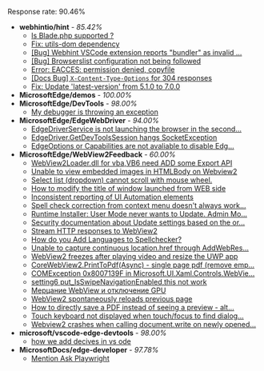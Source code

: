 Response rate: 90.46%

* **webhintio/hint** - _85.42%_
  * [Is Blade.php supported ?](https://github.com/webhintio/hint/issues/5569)
  * [Fix: utils-dom dependency](https://github.com/webhintio/hint/pull/5564)
  * [[Bug] Webhint VSCode extension reports "bundler" as invalid ...](https://github.com/webhintio/hint/issues/5563)
  * [[Bug] Browserslist configuration not being followed](https://github.com/webhintio/hint/issues/5556)
  * [Error: EACCES: permission denied, copyfile](https://github.com/webhintio/hint/issues/5432)
  * [[Docs Bug] `X-Content-Type-Options` for 304 responses](https://github.com/webhintio/hint/issues/5417)
  * [Fix: Update 'latest-version' from 5.1.0 to 7.0.0](https://github.com/webhintio/hint/pull/5471)
* **MicrosoftEdge/demos** - _100.00%_
* **MicrosoftEdge/DevTools** - _98.00%_
  * [My debugger is throwing an exception](https://github.com/MicrosoftEdge/DevTools/issues/158)
* **MicrosoftEdge/EdgeWebDriver** - _94.00%_
  * [EdgeDriverService is not launching the browser in the second...](https://github.com/MicrosoftEdge/EdgeWebDriver/issues/75)
  * [EdgeDriver.GetDevToolsSession hangs SocketException](https://github.com/MicrosoftEdge/EdgeWebDriver/issues/65)
  * [EdgeOptions or Capabilities are not avaliable to disable Edg...](https://github.com/MicrosoftEdge/EdgeWebDriver/issues/61)
* **MicrosoftEdge/WebView2Feedback** - _60.00%_
  * [WebView2Loader.dll for vba,VB6 need ADD some Export API](https://github.com/MicrosoftEdge/WebView2Feedback/issues/3536)
  * [Unable to view embedded images in HTMLBody on Webview2](https://github.com/MicrosoftEdge/WebView2Feedback/issues/3535)
  * [Select list (dropdown) cannot scroll with mouse wheel.](https://github.com/MicrosoftEdge/WebView2Feedback/issues/3534)
  * [How to modify the title of window launched from WEB side](https://github.com/MicrosoftEdge/WebView2Feedback/issues/3533)
  * [Inconsistent reporting of UI Automation elements](https://github.com/MicrosoftEdge/WebView2Feedback/issues/3530)
  * [Spell check correction from context menu doesn't always work...](https://github.com/MicrosoftEdge/WebView2Feedback/issues/3527)
  * [Runtime Installer: User Mode never wants to Update. Admin Mo...](https://github.com/MicrosoftEdge/WebView2Feedback/issues/3524)
  * [Security documentation about Update settings based on the or...](https://github.com/MicrosoftEdge/WebView2Feedback/issues/3520)
  * [Stream HTTP responses to WebView2](https://github.com/MicrosoftEdge/WebView2Feedback/issues/3519)
  * [How do you Add Languages to Spellchecker?](https://github.com/MicrosoftEdge/WebView2Feedback/issues/3501)
  * [Unable to capture continuous location.href through AddWebRes...](https://github.com/MicrosoftEdge/WebView2Feedback/issues/3498)
  * [WebView2 freezes after playing video and resize the UWP app](https://github.com/MicrosoftEdge/WebView2Feedback/issues/3492)
  * [CoreWebView2.PrintToPdf(Async) - single page pdf (remove emp...](https://github.com/MicrosoftEdge/WebView2Feedback/issues/3487)
  * [COMException 0x8007139F in Microsoft.UI.Xaml.Controls.WebVie...](https://github.com/MicrosoftEdge/WebView2Feedback/issues/3523)
  * [setting6 put_IsSwipeNavigationEnabled,this not work](https://github.com/MicrosoftEdge/WebView2Feedback/issues/3521)
  * [Мерцание WebView и отключение GPU](https://github.com/MicrosoftEdge/WebView2Feedback/issues/3515)
  * [WebView2 spontaneously reloads previous page](https://github.com/MicrosoftEdge/WebView2Feedback/issues/3513)
  * [How to directly save a PDF instead of seeing a preview - alt...](https://github.com/MicrosoftEdge/WebView2Feedback/issues/3499)
  * [Touch keyboard not displayed when touch/focus to find dialog...](https://github.com/MicrosoftEdge/WebView2Feedback/issues/3493)
  * [Webview2 crashes when calling document.write on newly opened...](https://github.com/MicrosoftEdge/WebView2Feedback/issues/3491)
* **microsoft/vscode-edge-devtools** - _98.00%_
  * [how we add decives in vs ode](https://github.com/microsoft/vscode-edge-devtools/issues/1551)
* **MicrosoftDocs/edge-developer** - _97.78%_
  * [Mention Ask Playwright](https://github.com/MicrosoftDocs/edge-developer/issues/2621)
